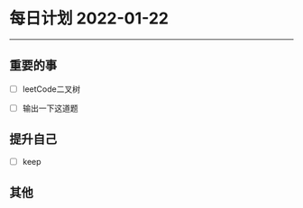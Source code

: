 #  每日计划 2022-01-22
---
## 重要的事
- [ ]  leetCode二叉树
- [ ]  输出一下这道题
  



## 提升自己
- [ ]  keep
  



## 其他








